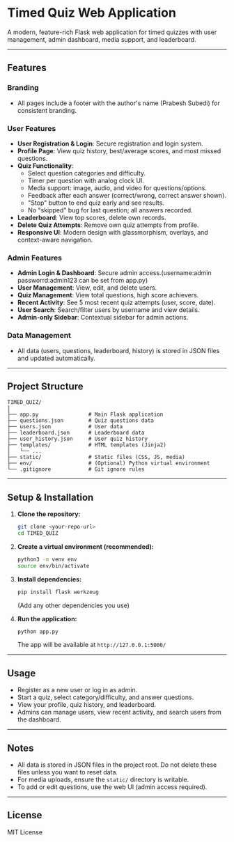 # Timed Quiz Web Application

A modern, feature-rich Flask web application for timed quizzes with user management, admin dashboard, media support, and leaderboard.

---

## Features

### Branding
- All pages include a footer with the author's name (Prabesh Subedi) for consistent branding.

### User Features
- **User Registration & Login**: Secure registration and login system.
- **Profile Page**: View quiz history, best/average scores, and most missed questions.
- **Quiz Functionality**:
  - Select question categories and difficulty.
  - Timer per question with analog clock UI.
  - Media support: image, audio, and video for questions/options.
  - Feedback after each answer (correct/wrong, correct answer shown).
  - "Stop" button to end quiz early and see results.
  - No "skipped" bug for last question; all answers recorded.
- **Leaderboard**: View top scores, delete own records.
- **Delete Quiz Attempts**: Remove own quiz attempts from profile.
- **Responsive UI**: Modern design with glassmorphism, overlays, and context-aware navigation.

### Admin Features
- **Admin Login & Dashboard**: Secure admin access.(username:admin  passworrd:admin123 can be set from app.py) 
- **User Management**: View, edit, and delete users.
- **Quiz Management**: View total questions, high score achievers.
- **Recent Activity**: See 5 most recent quiz attempts (user, score, date).
- **User Search**: Search/filter users by username and view details.
- **Admin-only Sidebar**: Contextual sidebar for admin actions.

### Data Management
- All data (users, questions, leaderboard, history) is stored in JSON files and updated automatically.

---

## Project Structure

```
TIMED_QUIZ/
│
├── app.py                # Main Flask application
├── questions.json        # Quiz questions data
├── users.json            # User data
├── leaderboard.json      # Leaderboard data
├── user_history.json     # User quiz history
├── templates/            # HTML templates (Jinja2)
│   └── ...
├── static/               # Static files (CSS, JS, media)
├── env/                  # (Optional) Python virtual environment
└── .gitignore            # Git ignore rules
```

---

## Setup & Installation

1. **Clone the repository:**
   ```bash
   git clone <your-repo-url>
   cd TIMED_QUIZ
   ```

2. **Create a virtual environment (recommended):**
   ```bash
   python3 -m venv env
   source env/bin/activate
   ```

3. **Install dependencies:**
   ```bash
   pip install flask werkzeug
   ```
   (Add any other dependencies you use)

4. **Run the application:**
   ```bash
   python app.py
   ```
   The app will be available at `http://127.0.0.1:5000/`

---

## Usage
- Register as a new user or log in as admin.
- Start a quiz, select category/difficulty, and answer questions.
- View your profile, quiz history, and leaderboard.
- Admins can manage users, view recent activity, and search users from the dashboard.

---

## Notes
- All data is stored in JSON files in the project root. Do not delete these files unless you want to reset data.
- For media uploads, ensure the `static/` directory is writable.
- To add or edit questions, use the web UI (admin access required).

---

## License
MIT License 
